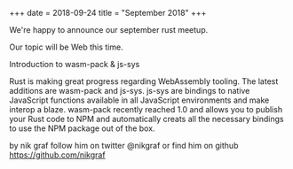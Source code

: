 +++
date = 2018-09-24
title = "September 2018"
+++

We're happy to announce our september rust meetup.

Our topic will be Web this time.

Introduction to wasm-pack & js-sys

Rust is making great progress regarding WebAssembly tooling. The latest additions are wasm-pack and js-sys. js-sys are bindings to native JavaScript functions available in all JavaScript environments and make interop a blaze. wasm-pack recently reached 1.0 and allows you to publish your Rust code to NPM and automatically creats all the necessary bindings to use the NPM package out of the box.

by nik graf follow him on twitter @nikgraf or find him on github https://github.com/nikgraf
